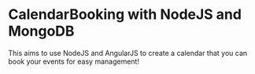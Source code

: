 # CalendarBooking with NodeJS and MongoDB
This aims to use NodeJS and AngularJS to create a calendar that you can book your events for easy management!
